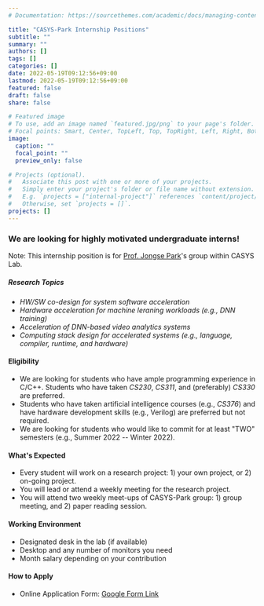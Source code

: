 ```yaml
---
# Documentation: https://sourcethemes.com/academic/docs/managing-content/

title: "CASYS-Park Internship Positions"
subtitle: ""
summary: ""
authors: []
tags: []
categories: []
date: 2022-05-19T09:12:56+09:00
lastmod: 2022-05-19T09:12:56+09:00
featured: false
draft: false
share: false

# Featured image
# To use, add an image named `featured.jpg/png` to your page's folder.
# Focal points: Smart, Center, TopLeft, Top, TopRight, Left, Right, BottomLeft, Bottom, BottomRight.
image:
  caption: ""
  focal_point: ""
  preview_only: false

# Projects (optional).
#   Associate this post with one or more of your projects.
#   Simply enter your project's folder or file name without extension.
#   E.g. `projects = ["internal-project"]` references `content/project/deep-learning/index.md`.
#   Otherwise, set `projects = []`.
projects: []
---
```


### We are looking for highly motivated undergraduate interns!  
Note: This internship position is for <a href="https://jongse-park.github.io/">Prof. Jongse Park</a>'s group within CASYS Lab. 

##### Research Topics
- <i>HW/SW co-design for system software acceleration</i>
- <i>Hardware acceleration for machine leraning workloads (e.g., DNN training)</i>
- <i>Acceleration of DNN-based video analytics systems</i>
- <i>Computing stack design for accelerated systems (e.g., language, compiler, runtime, and hardware)</i>

#### Eligibility
- We are looking for students who have ample programming experience in C/C++. Students who have taken <i>CS230</i>, <i>CS311</i>, and (preferably) <i>CS330</i> are preferred.  
- Students who have taken artificial intelligence courses (e.g., <i>CS376</i>) and have hardware development skills (e.g., Verilog) are preferred but not required. 
- We are looking for students who would like to commit for at least "TWO" semesters (e.g., Summer 2022 -- Winter 2022). 

#### What's Expected
- Every student will work on a research project: 1) your own project, or 2) on-going project.
- You will lead or attend a weekly meeting for the research project.
- You will attend two weekly meet-ups of CASYS-Park group: 1) group meeting, and 2) paper reading session.

#### Working Environment
- Designated desk in the lab (if available)
- Desktop and any number of monitors you need
- Month salary depending on your contribution

#### How to Apply
- Online Application Form: <a href="https://forms.gle/qehhuVyFrdQeDbih8">Google Form Link</a>
